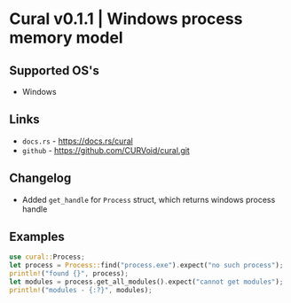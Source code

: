 # Cural v0.1.1 | Windows process memory model

## Supported OS's
- Windows

## Links
- `docs.rs` - https://docs.rs/cural
- `github` - https://github.com/CURVoid/cural.git

## Changelog
- Added `get_handle` for `Process` struct, which returns windows process handle

## Examples
```rust
use cural::Process;
let process = Process::find("process.exe").expect("no such process");
println!("found {}", process);
let modules = process.get_all_modules().expect("cannot get modules");
println!("modules - {:?}", modules);
```